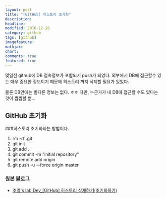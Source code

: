 ```yaml
---
layout: post
title: "[GitHub] 히스토리 초기화"
description: 
headline: 
modified: 2016-12-26
category: github
tags: [github]
imagefeature: 
mathjax: 
chart: 
comments: true
featured: true
---
```

몇일전 github에 DB 접속정보가 포함되서 push가 되었다. 외부에서 DB에 접근할수 있는 매우 중요한 정보이기 때문에 히스토리 까지 삭제할 필요가 있었다. 
 
물론 DB안에는 별다른 정보는 없다. ㅎㅎ 다만, 누군가가 내 DB에 접근할 수도 있다는 것이 찝찝할 뿐...

 ## GitHub 초기화
 ###히스토리 초기화하는 방법이다. 
 
1. rm -rf .git 
2. git init
3. git add . 
4. git commit -m "initial repository"
5. git remote add origin <github-url>
6. git push -u --force origin master

### 원본 블로그
* [조영's lab Dev_[GitHub] 히스토리 삭제하기(초기화하기)](http://balhae79.tistory.com/358/)
